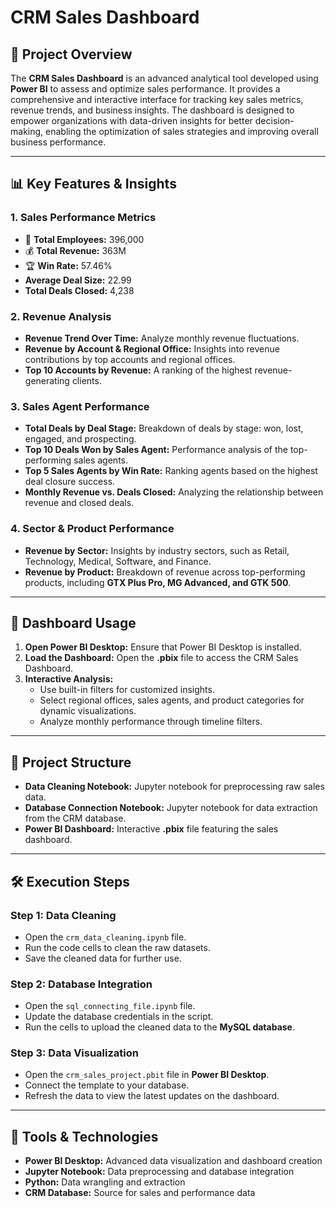 # **CRM Sales Dashboard**

## **📌 Project Overview**  
The **CRM Sales Dashboard** is an advanced analytical tool developed using **Power BI** to assess and optimize sales performance. It provides a comprehensive and interactive interface for tracking key sales metrics, revenue trends, and business insights. The dashboard is designed to empower organizations with data-driven insights for better decision-making, enabling the optimization of sales strategies and improving overall business performance.

---

## **📊 Key Features & Insights**

### **1. Sales Performance Metrics**
- 🔧 **Total Employees:** 396,000  
- 💰 **Total Revenue:** 363M  
- 🏆 **Win Rate:** 57.46%  
- **Average Deal Size:** 22.99  
- **Total Deals Closed:** 4,238  

### **2. Revenue Analysis**
- **Revenue Trend Over Time:** Analyze monthly revenue fluctuations.  
- **Revenue by Account & Regional Office:** Insights into revenue contributions by top accounts and regional offices.  
- **Top 10 Accounts by Revenue:** A ranking of the highest revenue-generating clients.  

### **3. Sales Agent Performance**
- **Total Deals by Deal Stage:** Breakdown of deals by stage: won, lost, engaged, and prospecting.  
- **Top 10 Deals Won by Sales Agent:** Performance analysis of the top-performing sales agents.  
- **Top 5 Sales Agents by Win Rate:** Ranking agents based on the highest deal closure success.  
- **Monthly Revenue vs. Deals Closed:** Analyzing the relationship between revenue and closed deals.

### **4. Sector & Product Performance**
- **Revenue by Sector:** Insights by industry sectors, such as Retail, Technology, Medical, Software, and Finance.  
- **Revenue by Product:** Breakdown of revenue across top-performing products, including **GTX Plus Pro, MG Advanced, and GTK 500**.

---

## **🚀 Dashboard Usage**

1. **Open Power BI Desktop:** Ensure that Power BI Desktop is installed.  
2. **Load the Dashboard:** Open the **.pbix** file to access the CRM Sales Dashboard.  
3. **Interactive Analysis:**  
   - Use built-in filters for customized insights.  
   - Select regional offices, sales agents, and product categories for dynamic visualizations.  
   - Analyze monthly performance through timeline filters.

---

## **📁 Project Structure**

- **Data Cleaning Notebook:** Jupyter notebook for preprocessing raw sales data.  
- **Database Connection Notebook:** Jupyter notebook for data extraction from the CRM database.  
- **Power BI Dashboard:** Interactive **.pbix** file featuring the sales dashboard.

---

## **🛠 Execution Steps**

### **Step 1: Data Cleaning**
- Open the `crm_data_cleaning.ipynb` file.  
- Run the code cells to clean the raw datasets.  
- Save the cleaned data for further use.

### **Step 2: Database Integration**
- Open the `sql_connecting_file.ipynb` file.  
- Update the database credentials in the script.  
- Run the cells to upload the cleaned data to the **MySQL database**.

### **Step 3: Data Visualization**
- Open the `crm_sales_project.pbit` file in **Power BI Desktop**.  
- Connect the template to your database.  
- Refresh the data to view the latest updates on the dashboard.

---

## **🔧 Tools & Technologies**
- **Power BI Desktop:** Advanced data visualization and dashboard creation  
- **Jupyter Notebook:** Data preprocessing and database integration  
- **Python:** Data wrangling and extraction  
- **CRM Database:** Source for sales and performance data  


